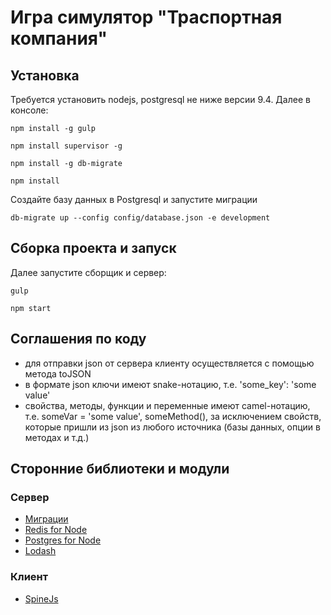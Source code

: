 # Игра симулятор "Траспортная компания"

## Установка
Требуется установить nodejs, postgresql не ниже версии 9.4. Далее в консоле:

    npm install -g gulp
    
    npm install supervisor -g
    
    npm install -g db-migrate
    
    npm install
    
Создайте базу данных в Postgresql и запустите миграции    

    db-migrate up --config config/database.json -e development
        
## Сборка проекта и запуск
Далее запустите сборщик и сервер:    
    
    gulp
    
    npm start


## Соглашения по коду
- для отправки json от сервера клиенту осуществляется с помощью метода toJSON
- в формате json ключи имеют snake-нотацию, т.е. 'some_key': 'some value'
- свойства, методы, функции и переменные имеют camel-нотацию, т.е. someVar = 'some value', someMethod(),
  за исключением свойств, которые пришли из json из любого источника (базы данных, опции в методах и т.д.) 
  
## Сторонние библиотеки и модули
### Сервер
- [Миграции](http://umigrate.readthedocs.org/projects/db-migrate/en/latest/)
- [Redis for Node](https://github.com/luin/ioredis)
- [Postgres for Node](https://github.com/vitaly-t/pg-promise)
- [Lodash](https://lodash.com/)
### Клиент
- [SpineJs](http://spinejs.com/)
